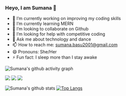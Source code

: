 ### Heyo, I am Sumana 🙈





- 🔭 I’m currently working on improving my coding skills
- 🌱 I’m currently learning MERN
- 👯 I’m looking to collaborate on Github
- 🤔 I’m looking for help with competitive coding
- 💬 Ask me about technology and dance
- 📫 How to reach me: sumana.basu2001@gmail.com
- 😄 Pronouns: She/Her
- ⚡ Fun fact: I sleep more than I stay awake

![Sumana's github activity graph](https://activity-graph.herokuapp.com/graph?username=sumana2001&theme=react-dark&hide_border=true&area=true)

[<img src="https://img.shields.io/badge/linkedin-%230077B5.svg?&style=for-the-badge&logo=linkedin&logoColor=white" />](https://www.linkedin.com/in/sumana-basu/) [<img src = "https://img.shields.io/badge/instagram-%23E4405F.svg?&style=for-the-badge&logo=instagram&logoColor=white">](https://www.instagram.com/sumanasuchira/) [<img src = "https://img.shields.io/badge/facebook-%231877F2.svg?&style=for-the-badge&logo=facebook&logoColor=white">](https://www.facebook.com/sumana.basu.543)

![Sumana's github stats](https://github-readme-stats.vercel.app/api?username=sumana2001&show_icons=true&count_private=true&theme=radical )
[![Top Langs](https://github-readme-stats.vercel.app/api/top-langs/?username=sumana2001&layout=compact&theme=radical)](https://github.com/sumana2001/github-readme-stats)
